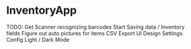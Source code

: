 # InventoryApp

TODO: 
Get Scanner recognizing barcodes
Start Saving data / Inventory fields
Figure out auto pictures for items
CSV Export
UI Design
Settings Config 
Light / Dark Mode
